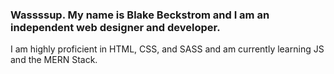 ### Wassssup. My name is Blake Beckstrom and I am an independent web designer and developer.
I am highly proficient in HTML, CSS, and SASS and am currently learning JS and the MERN Stack.


<!--
**beckblakestrom/beckblakestrom** is a ✨ _special_ ✨ repository because its `README.md` (this file) appears on your GitHub profile.

Here are some ideas to get you started:

- 🔭 I’m currently working on ...
- 🌱 I’m currently learning ...
- 👯 I’m looking to collaborate on ...
- 🤔 I’m looking for help with ...
- 💬 Ask me about ...
- 📫 How to reach me: ...
- 😄 Pronouns: ...
- ⚡ Fun fact: ...
-->

